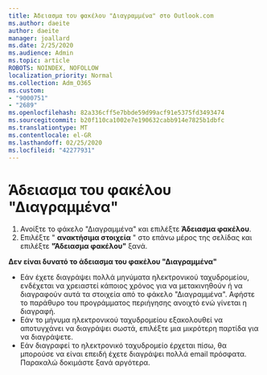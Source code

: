 ```yaml
---
title: Άδειασμα του φακέλου "Διαγραμμένα" στο Outlook.com
ms.author: daeite
author: daeite
manager: joallard
ms.date: 2/25/2020
ms.audience: Admin
ms.topic: article
ROBOTS: NOINDEX, NOFOLLOW
localization_priority: Normal
ms.collection: Adm_O365
ms.custom:
- "9000751"
- "2689"
ms.openlocfilehash: 82a336cff5e7bbde59d99acf91e5375fd3493474
ms.sourcegitcommit: b20f110ca1002e7e190632cabb914e7825b1dbfc
ms.translationtype: MT
ms.contentlocale: el-GR
ms.lasthandoff: 02/25/2020
ms.locfileid: "42277931"
---
```

# <a name="empty-the-deleted-items-folder"></a>Άδειασμα του φακέλου "Διαγραμμένα"

1. Ανοίξτε το φάκελο "Διαγραμμένα" και επιλέξτε **Άδειασμα φακέλου**.
2. Επιλέξτε " **ανακτήσιμα στοιχεία** " στο επάνω μέρος της σελίδας και επιλέξτε **"Άδειασμα φακέλου"** ξανά.

**Δεν είναι δυνατό το άδειασμα του φακέλου "Διαγραμμένα"**

- Εάν έχετε διαγράψει πολλά μηνύματα ηλεκτρονικού ταχυδρομείου, ενδέχεται να χρειαστεί κάποιος χρόνος για να μετακινηθούν ή να διαγραφούν αυτά τα στοιχεία από το φάκελο "Διαγραμμένα". Αφήστε το παράθυρο του προγράμματος περιήγησης ανοιχτό ενώ γίνεται η διαγραφή.
- Εάν το μήνυμα ηλεκτρονικού ταχυδρομείου εξακολουθεί να αποτυγχάνει να διαγράψει σωστά, επιλέξτε μια μικρότερη παρτίδα για να διαγράψετε.
- Εάν διαγραφεί το ηλεκτρονικό ταχυδρομείο έρχεται πίσω, θα μπορούσε να είναι επειδή έχετε διαγράψει πολλά email πρόσφατα. Παρακαλώ δοκιμάστε ξανά αργότερα.